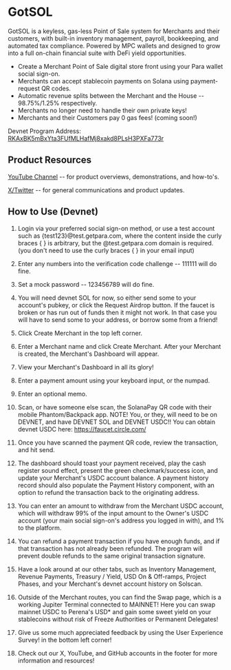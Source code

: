 # GotSOL

GotSOL is a keyless, gas-less Point of Sale system for Merchants and their customers, with built-in inventory management, payroll, bookkeeping, and automated tax compliance. Powered by MPC wallets and designed to grow into a full on-chain financial suite with DeFi yield opportunities.

* Create a Merchant Point of Sale digital store front using your Para wallet social sign-on.
* Merchants can accept stablecoin payments on Solana using payment-request QR codes.
* Automatic revenue splits between the Merchant and the House -- 98.75%/1.25% respectively.
* Merchants no longer need to handle their own private keys!
* Merchants and their Customers pay 0 gas fees! (coming soon!)

Devnet Program Address: <a href="https://solscan.io/account/RKAxBK5mBxYta3FUfMLHafMj8xakd8PLsH3PXFa773r?cluster=devnet" target="_blank">RKAxBK5mBxYta3FUfMLHafMj8xakd8PLsH3PXFa773r</a>

## Product Resources

<a href="https://www.youtube.com/@GotSOL-USVI" target="_blank">YouTube Channel</a> -- for product overviews, demonstrations, and how-to's.

<a href="https://x.com/gotsolana" target="_blank">X/Twitter</a> -- for general communications and product updates.

## How to Use (Devnet)

1. Login via your preferred social sign-on method, or use a test account such as {test123}@test.getpara.com, where the content inside the curly braces { } is arbitrary, but the @test.getpara.com domain is required. (you don't need to use the curly braces { } in your email input)

2. Enter any numbers into the verification code challenge -- 111111 will do fine.

3. Set a mock password -- 123456789 will do fine.

4. You will need devnet SOL for now, so either send some to your account's pubkey, or click the Request Airdrop button. If the faucet is broken or has run out of funds then it might not work. In that case you will have to send some to your address, or borrow some from a friend!

5. Click Create Merchant in the top left corner.

6. Enter a Merchant name and click Create Merchant. After your Merchant is created, the Merchant's Dashboard will appear.

7. View your Merchant's Dashboard in all its glory!

8. Enter a payment amount using your keyboard input, or the numpad.

9. Enter an optional memo.

10. Scan, or have someone else scan, the SolanaPay QR code with their mobile Phantom/Backpack app. NOTE! You, or they, will need to be on DEVNET, and have DEVNET SOL and DEVNET USDC!! You can obtain devnet USDC here: https://faucet.circle.com/

11. Once you have scanned the payment QR code, review the transaction, and hit send.

12. The dashboard should toast your payment received, play the cash register sound effect, present the green checkmark/success icon, and update your Merchant's USDC account balance. A payment history record should also populate the Payment History component, with an option to refund the transaction back to the originating address.

13. You can enter an amount to withdraw from the Merchant USDC account, which will withdraw 99% of the input amount to the Owner's USDC account (your main social sign-on's address you logged in with), and 1% to the platform.

14. You can refund a payment transaction if you have enough funds, and if that transaction has not already been refunded. The program will prevent double refunds to the same original transaction signature.

15. Have a look around at our other tabs, such as Inventory Management, Revenue Payments, Treasury / Yield, USD On & Off-ramps, Project Phases, and your Merchant's devnet account history on Solscan.

16. Outside of the Merchant routes, you can find the Swap page, which is a working Jupiter Terminal connected to MAINNET! Here you can swap mainnet USDC to Perena's USD* and gain some sweet yield on your stablecoins without risk of Freeze Authorities or Permanent Delegates!

17. Give us some much appreciated feedback by using the User Experience Survey! in the bottom left corner!

18. Check out our X, YouTube, and GitHub accounts in the footer for more information and resources!